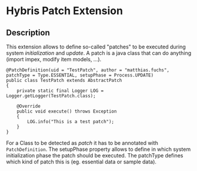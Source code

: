 # Hybris Patch Extension

## Description
This extension allows to define so-called "patches" to be executed during system *initialization* and *update*. A patch is a java class that can do anything (import impex, modify item models, ...).

```
@PatchDefinition(uid = "TestPatch", author = "matthias.fuchs", patchType = Type.ESSENTIAL, setupPhase = Process.UPDATE)
public class TestPatch extends AbstractPatch
{
	private static final Logger LOG = Logger.getLogger(TestPatch.class);

	@Override
	public void execute() throws Exception
	{
		LOG.info("This is a test patch");
	}
}
```

For a Class to be detected as *patch* it has to be annotated with `PatchDefinition`. The setupPhase property allows to define in which system initialization phase the patch should be executed.
The patchType defines which kind of patch this is (eg. essential data or sample data).
